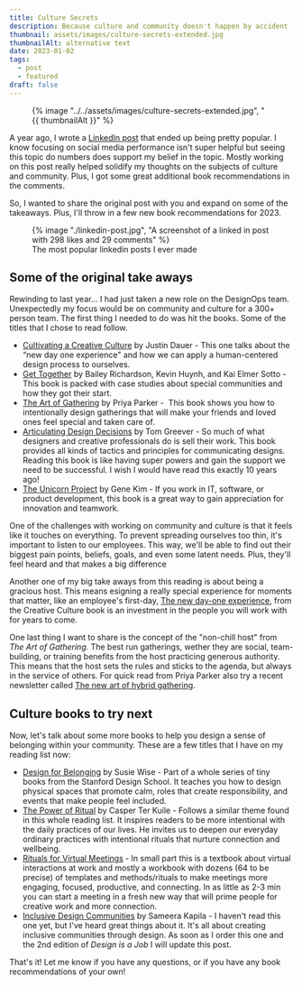 ```yaml
---
title: Culture Secrets
description: Because culture and community doesn't happen by accident
thumbnail: assets/images/culture-secrets-extended.jpg
thumbnailAlt: alternative text 
date: 2023-01-02
tags:
  - post
  - featured
draft: false
---
```

<figure>
  {% image "../../assets/images/culture-secrets-extended.jpg", "{{ thumbnailAlt }}" %}
<figcaption></figcaption>
</figure>

A year ago, I wrote a [LinkedIn post](https://www.linkedin.com/posts/andypbrowne_design-ux-culture-activity-6883995567056281600-big1) that ended up being pretty popular. I know focusing on social media performance isn't super helpful but seeing this topic do numbers does support my belief in the topic. Mostly working on this post really helped solidify my thoughts on the subjects of culture and community. Plus, I got some great additional book recommendations in the comments.

So, I wanted to share the original post with you and expand on some of the takeaways. Plus, I'll throw in a few new book recommendations for 2023.

<figure>
  {% image "./linkedin-post.jpg", "A screenshot of a linked in post with 298 likes and 29 comments" %}
<figcaption>The most popular linkedin posts I ever made</figcaption>
</figure>

## Some of the original take aways

Rewinding to last year… I had just taken a new role on the DesignOps team. Unexpectedly my focus would be on community and culture for a 300+ person team. The first thing I needed to do was hit the books. Some of the titles that I chose to read follow. 

- [Cultivating a Creative Culture](https://www.the-culturebook.com/) by Justin Dauer - This one talks about the “new day one experience" and how we can apply a human-centered design process to ourselves.  
- [Get Together](https://press.stripe.com/get-together) by Bailey Richardson, Kevin Huynh, and Kai Elmer Sotto - This book is packed with case studies about special communities and how they got their start.  
- [The Art of Gathering](https://www.priyaparker.com/book-art-of-gathering) by Priya Parker -  This book shows you how to intentionally design gatherings that will make your friends and loved ones feel special and taken care of.   
- [Articulating Design Decisions](https://www.oreilly.com/library/view/articulating-design-decisions/9781492079217/) by Tom Greever - So much of what designers and creative professionals do is sell their work. This book provides all kinds of tactics and principles for communicating designs. Reading this book is like having super powers and gain the support we need to be successful. I wish I would have read this exactly 10 years ago!  
- [The Unicorn Project](https://www.oreilly.com/library/view/the-unicorn-project/9781098124175/) by Gene Kim - If you work in IT, software, or product development, this book is a great way to gain appreciation for innovation and teamwork.

One of the challenges with working on community and culture is that it feels like it touches on everything. To prevent spreading ourselves too thin, it's important to listen to our employees. This way, we'll be able to find out their biggest pain points, beliefs, goals, and even some latent needs. Plus, they'll feel heard and that makes a big difference

Another one of my big take aways from this reading is about being a gracious host. This means esigning a really special experience for moments that matter, like an employee's first-day, [The new day-one experience](https://aquenttalent.com/blog/a-human-centered-approach-to-onboarding), from the Creative Culture book is an investment in the people you will work with for years to come. 

One last thing I want to share is the concept of the "non-chill host" from _The Art of Gathering._ The best run gatherings, wether they are social, team-building, or training benefits from the host practicing generous authority. This means that the host sets the rules and sticks to the agenda, but always in the service of others. For quick read from Priya Parker also try a recent newsletter called [The new art of hybrid gathering](https://www.priyaparker.com/art-of-gathering-newsletter/the-art-of-hybrid-gathering). 

## Culture books to try next

Now, let's talk about some more books to help you design a sense of belonging within your community. These are a few titles that I have on my reading list now:

- [Design for Belonging](https://www.designforbelonging.com/) by Susie Wise - Part of a whole series of tiny books from the Stanford Design School. It teaches you how to design physical spaces that promote calm, roles that create responsibility, and events that make people feel included. 
- [The Power of Ritual](https://www.harpercollins.com/products/the-power-of-ritual-casper-ter-kuile?variant=32894732140578) by Casper Ter Kuile - Follows a similar theme found in this whole reading list. It inspires readers to be more intentional with the daily practices of our lives. He invites us to deepen our everyday ordinary practices with intentional rituals that nurture connection and wellbeing.
- [Rituals for Virtual Meetings](https://www.ritualdesignlab.org/) - In small part this is a textbook about virtual interactions at work and mostly a workbook with dozens (64 to be precise) of templates and methods/rituals to make meetings more engaging, focused, productive, and connecting.  In as little as 2-3 min you can start a meeting in a fresh new way that will prime people for creative work and more connection.
- [Inclusive Design Communities](https://abookapart.com/products/inclusive-design-communities) by Sameera Kapila - I haven't read this one yet, but I've heard great things about it. It's all about creating inclusive communities through design. As soon as I order this one and the 2nd edition of *Design is a Job* I will update this post.

That's it! Let me know if you have any questions, or if you have any book recommendations of your own!

